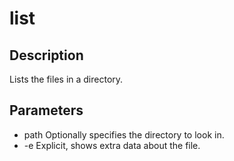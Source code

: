 # list
## Description
Lists the files in a directory.

## Parameters
* path    Optionally specifies the directory to look in.
* -e      Explicit, shows extra data about the file.
